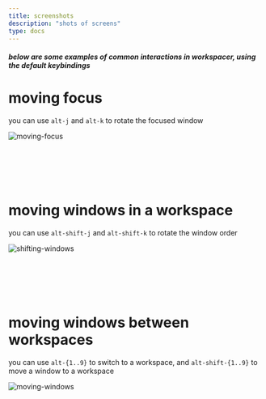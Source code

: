 ```yaml
---
title: screenshots
description: "shots of screens"
type: docs
---
```


##### below are some examples of common interactions in workspacer, using the default keybindings

# moving focus

you can use `alt-j` and `alt-k` to rotate the focused window

![moving-focus](/images/moving-focus.gif "moving focus")

<br/><br/><br/><br/> 

# moving windows in a workspace

you can use `alt-shift-j` and `alt-shift-k` to rotate the window order

![shifting-windows](/images/shifting-windows.gif "shifting windows")

<br/><br/><br/><br/> 

# moving windows between workspaces

you can use `alt-{1..9}` to switch to a workspace, and `alt-shift-{1..9}` to move a window to a workspace

![moving-windows](/images/moving-windows.gif "moving windows")

